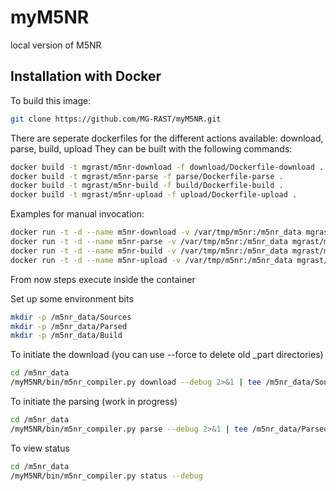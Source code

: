 myM5NR
======

local version of M5NR


## Installation with Docker ##

To build this image:


```bash
git clone https://github.com/MG-RAST/myM5NR.git
```

There are seperate dockerfiles for the different actions available: download, parse, build, upload
They can be built with the following commands:

```bash
docker build -t mgrast/m5nr-download -f download/Dockerfile-download .
docker build -t mgrast/m5nr-parse -f parse/Dockerfile-parse .
docker build -t mgrast/m5nr-build -f build/Dockerfile-build .
docker build -t mgrast/m5nr-upload -f upload/Dockerfile-upload .
```

Examples for manual invocation:
```bash
docker run -t -d --name m5nr-download -v /var/tmp/m5nr:/m5nr_data mgrast/m5nr-download bash
docker run -t -d --name m5nr-parse -v /var/tmp/m5nr:/m5nr_data mgrast/m5nr-parse bash
docker run -t -d --name m5nr-build -v /var/tmp/m5nr:/m5nr_data mgrast/m5nr-build bash
docker run -t -d --name m5nr-upload -v /var/tmp/m5nr:/m5nr_data mgrast/m5nr-upload bash
```

From now steps execute inside the container

Set up some environment bits
```bash
mkdir -p /m5nr_data/Sources
mkdir -p /m5nr_data/Parsed
mkdir -p /m5nr_data/Build
```

To initiate the download (you can use --force to delete old _part directories)
```bash
cd /m5nr_data
/myM5NR/bin/m5nr_compiler.py download --debug 2>&1 | tee /m5nr_data/Sources/logfile.txt
```

To initiate the parsing (work in progress)
```bash
cd /m5nr_data
/myM5NR/bin/m5nr_compiler.py parse --debug 2>&1 | tee /m5nr_data/Parsed/logfile.txt
```

To view status
```bash
cd /m5nr_data
/myM5NR/bin/m5nr_compiler.py status --debug
```

